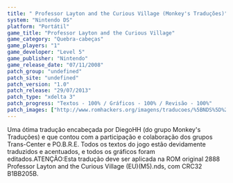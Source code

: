 ```yaml
---
title: " Professor Layton and the Curious Village (Monkey's Traduções)"
system: "Nintendo DS"
platform: "Portátil"
game_title: "Professor Layton and the Curious Village"
game_category: "Quebra-cabeças"
game_players: "1"
game_developer: "Level 5"
game_publisher: "Nintendo"
game_release_date: "07/11/2008"
patch_group: "undefined"
patch_site: "undefined"
patch_version: "1.0"
patch_release: "29/07/2013"
patch_type: "xdelta 3"
patch_progress: "Textos - 100% / Gráficos - 100% / Revisão - 100%"
patch_images: ["http://www.romhackers.org/imagens/traducoes/%5BNDS%5D%20Professor%20Layton%20and%20the%20Curious%20Village%20-%20Monkey's%20Tradu%C3%A7%C3%B5es%20e%20Trans-Center%20-%201.jpg","http://www.romhackers.org/imagens/traducoes/%5BNDS%5D%20Professor%20Layton%20and%20the%20Curious%20Village%20-%20Monkey's%20Tradu%C3%A7%C3%B5es%20e%20Trans-Center%20-%202.jpg","http://www.romhackers.org/imagens/traducoes/%5BNDS%5D%20Professor%20Layton%20and%20the%20Curious%20Village%20-%20Monkey's%20Tradu%C3%A7%C3%B5es%20e%20Trans-Center%20-%203.jpg"]
---
```

Uma ótima tradução encabeçada por DiegoHH (do grupo Monkey's Traduções) e que contou com a participação e colaboração dos grupos Trans-Center e PO.B.R.E. Todos os textos do jogo estão devidamente traduzidos e acentuados, e todos os gráficos foram editados.ATENÇÃO:Esta tradução deve ser aplicada na ROM original 2888 Professor Layton and the Curious Village (EU)(M5).nds, com CRC32 B1BB205B.